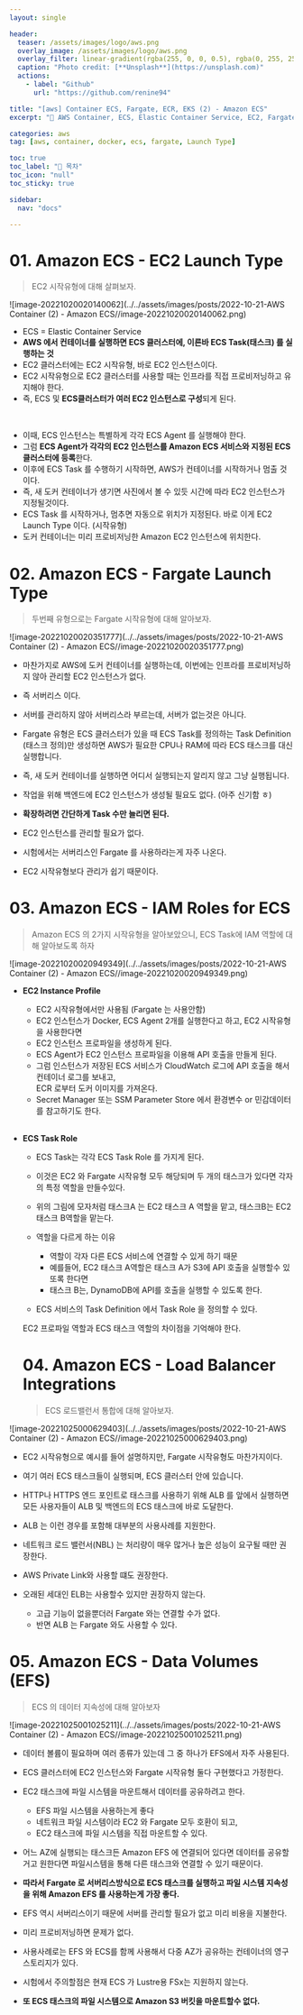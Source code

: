 ```yaml
---
layout: single

header:
  teaser: /assets/images/logo/aws.png
  overlay_image: /assets/images/logo/aws.png
  overlay_filter: linear-gradient(rgba(255, 0, 0, 0.5), rgba(0, 255, 255, 0.5))
  caption: "Photo credit: [**Unsplash**](https://unsplash.com)"
  actions:
    - label: "Github"
      url: "https://github.com/renine94"

title: "[aws] Container ECS, Fargate, ECR, EKS (2) - Amazon ECS"
excerpt: "🚀 AWS Container, ECS, Elastic Container Service, EC2, Fargate, Launch Type"

categories: aws
tag: [aws, container, docker, ecs, fargate, Launch Type]

toc: true
toc_label: "📕 목차"
toc_icon: "null"
toc_sticky: true

sidebar:
  nav: "docs"

---
```


# 01. Amazon ECS - EC2 Launch Type

> EC2 시작유형에 대해 살펴보자.

![image-20221020020140062](../../assets/images/posts/2022-10-21-AWS Container (2) - Amazon ECS//image-20221020020140062.png)

- ECS = Elastic Container Service
- **AWS 에서 컨테이너를 실행하면 ECS 클러스터에, 이른바 ECS Task(태스크) 를 실행하는 것**
- EC2 클러스터에는 EC2 시작유형, 바로 EC2 인스턴스이다.
- EC2 시작유형으로 EC2 클러스터를 사용할 때는 인프라를 직접 프로비저닝하고 유지해야 한다.
- 즉, ECS 및 **ECS클러스터가 여러 EC2 인스턴스로 구성**되게 된다.

<br>

- 이때, ECS 인스턴스는 특별하게 각각 ECS Agent 를 실행해야 한다.
- 그럼 **ECS Agent가 각각의 EC2 인스턴스를 Amazon ECS 서비스와 지정된 ECS 클러스터에 등록**한다.
- 이후에 ECS Task 를 수행하기 시작하면, AWS가 컨테이너를 시작하거나 멈출 것이다.
- 즉, 새 도커 컨테이너가 생기면 사진에서 볼 수 있듯 시간에 따라 EC2 인스턴스가 지정될것이다.
- ECS Task 를 시작하거나, 멈추면 자동으로 위치가 지정된다. 바로 이게 EC2 Launch Type 이다. (시작유형)
- 도커 컨테이너는 미리 프로비저닝한 Amazon EC2 인스턴스에 위치한다.



# 02. Amazon ECS - Fargate Launch Type

> 두번째 유형으로는 Fargate 시작유형에 대해 알아보자.

![image-20221020020351777](../../assets/images/posts/2022-10-21-AWS Container (2) - Amazon ECS//image-20221020020351777.png)



- 마찬가지로 AWS에 도커 컨테이너를 실행하는데, 이번에는 인프라를 프로비저닝하지 않아 관리할 EC2 인스턴스가 없다.
- 즉 서버리스 이다.
- 서버를 관리하지 않아 서버리스라 부르는데, 서버가 없는것은 아니다.
- Fargate 유형은 ECS 클러스터가 있을 때 ECS Task를 정의하는 Task Definition (태스크 정의)만 생성하면 AWS가 필요한 CPU나 RAM에 따라 ECS 태스크를 대신 실행합니다.
- 즉, 새 도커 컨테이너를 실행하면 어디서 실행되는지 알리지 않고 그냥 실행됩니다.
- 작업을 위해 백엔드에 EC2 인스턴스가 생성될 필요도 없다. (아주 신기함 ㅎ)
- **확장하려면 간단하게 Task 수만 늘리면 된다.**
- EC2 인스턴스를 관리할 필요가 없다.



- 시험에서는 서버리스인 Fargate 를 사용하라는게 자주 나온다.
- EC2 시작유형보다 관리가 쉽기 때문이다.

# 03. Amazon ECS - IAM Roles for ECS

> Amazon ECS 의 2가지 시작유형을 알아보았으니, ECS Task에 IAM 역할에 대해 알아보도록 하자

![image-20221020020949349](../../assets/images/posts/2022-10-21-AWS Container (2) - Amazon ECS//image-20221020020949349.png)

- **EC2 Instance Profile**

  - EC2 시작유형에서만 사용됨 (Fargate 는 사용안함)
  - EC2 인스턴스가 Docker, ECS Agent 2개를 실행한다고 하고, EC2 시작유형을 사용한다면
  - EC2 인스턴스 프로파일을 생성하게 된다.
  - ECS Agent가 EC2 인스턴스 프로파일을 이용해 API 호출을 만들게 된다.
  - 그럼 인스턴스가 저장된 ECS 서비스가 CloudWatch 로그에 API 호출을 해서 컨테이너 로그를 보내고,<br>ECR 로부터 도커 이미지를 가져온다.
  - Secret Manager 또는 SSM Parameter Store 에서 환경변수 or 민감데이터를 참고하기도 한다.

  <br>

- **ECS Task Role**

  - ECS Task는 각각 ECS Task Role 를 가지게 된다.
  - 이것은 EC2 와 Fargate 시작유형 모두 해당되며 두 개의 태스크가 있다면 각자의 특정 역할을 만들수있다.
  - 위의 그림에 모자처럼 태스크A 는 EC2 태스크 A 역할을 맡고, 태스크B는 EC2 태스크 B역할을 맡는다.
  - 역할을 다르게 하는 이유
    - 역할이 각자 다른 ECS 서비스에 연결할 수 있게 하기 때문
    - 예를들어, EC2 태스크 A역할은 태스크 A가 S3에 API 호출을 실행할수 있또록 한다면
    - 태스크 B는, DynamoDB에 API를 호출을 실행할 수 있도록 한다.

  - ECS 서비스의 Task Definition 에서 Task Role 을 정의할 수 있다.

  

  EC2 프로파일 역할과 ECS 태스크 역할의 차이점을 기억해야 한다.

  

  

  # 04. Amazon ECS - Load Balancer Integrations

  > ECS 로드밸런서 통합에 대해 알아보자.

![image-20221025000629403](../../assets/images/posts/2022-10-21-AWS Container (2) - Amazon ECS//image-20221025000629403.png)

- EC2 시작유형으로 예시를 들어 설명하지만, Fargate 시작유형도 마찬가지이다.
- 여기 여러 ECS 태스크들이 실행되며, ECS 클러스터 안에 있습니다.
- HTTP나 HTTPS 엔드 포인트로 태스크를 사용하기 위해 ALB 를 앞에서 실행하면 모든 사용자들이 ALB 및 백엔드의 ECS 태스크에 바로 도달한다.
- ALB 는 이런 경우를 포함해 대부분의 사용사례를 지원한다.



- 네트워크 로드 밸런서(NBL) 는 처리량이 매우 많거나 높은 성능이 요구될 때만 권장한다.
- AWS Private Link와 사용할 떄도 권장한다.
- 오래된 세대인 ELB는 사용할수 있지만 권장하지 않는다.
  - 고급 기능이 없을뿐더러 Fargate 와는 연결할 수가 없다.
  - 반면 ALB 는 Fargate 와도 사용할 수 있다.



# 05. Amazon ECS - Data Volumes (EFS)

> ECS 의 데이터 지속성에 대해 알아보자

![image-20221025001025211](../../assets/images/posts/2022-10-21-AWS Container (2) - Amazon ECS//image-20221025001025211.png)

- 데이터 볼륨이 필요하며 여러 종류가 있는데 그 중 하나가 EFS에서 자주 사용된다.
- ECS 클러스터에 EC2 인스턴스와 Fargate 시작유형 둘다 구현했다고 가정한다.
- EC2 태스크에 파일 시스템을 마운트해서 데이터를 공유하려고 한다.
  - EFS 파일 시스템을 사용하는게 좋다
  - 네트워크 파일 시스템이라 EC2 와 Fargate 모두 호환이 되고,
  - EC2 태스크에 파일 시스템을 직접 마운트할 수 있다.
- 어느 AZ에 실행되는 태스크든 Amazon EFS 에 연결되어 있다면 데이터를 공유할거고 원한다면 파일시스템을 통해 다른 태스크와 연결할 수 있기 때문이다.
- **따라서 Fargate 로 서버리스방식으로 ECS 태스크를 실행하고 파일 시스템 지속성을 위해 Amazon EFS 를 사용하는게 가장 좋다.**



- EFS 역시 서버리스이기 때문에 서버를 관리할 필요가 없고 미리 비용을 지불한다.
- 미리 프로비저닝하면 문제가 없다.
- 사용사례로는 EFS 와 ECS를 함께 사용해서 다중 AZ가 공유하는 컨테이너의 영구 스토리지가 있다.
- 시험에서 주의할점은 현재 ECS 가 Lustre용 FSx는 지원하지 않는다.
- **또 ECS 태스크의 파일 시스템으로 Amazon S3 버킷을 마운트할수 없다.**



